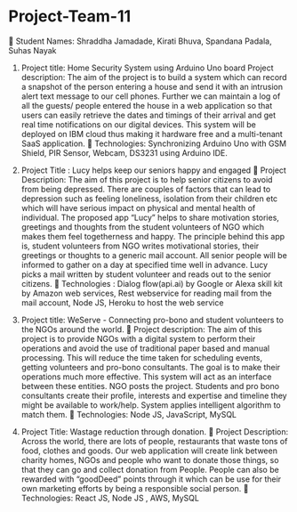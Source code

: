 # Project-Team-11
 Student Names: Shraddha Jamadade, Kirati Bhuva, Spandana Padala, Suhas Nayak

1) Project title: Home Security System using Arduino Uno board
Project description: The aim of the project is to build a system which can record a snapshot of
the person entering a house and send it with an intrusion alert text message to our cell phones.
Further we can maintain a log of all the guests/ people entered the house in a web application so
that users can easily retrieve the dates and timings of their arrival and get real time notifications
on our digital devices. This system will be deployed on IBM cloud thus making it hardware free
and a multi-tenant SaaS application.
 Technologies: Synchronizing Arduino Uno with GSM Shield, PIR Sensor, Webcam, DS3231
using Arduino IDE.

2) Project Title : Lucy helps keep our seniors happy and engaged
 Project Description: The aim of this project is to help senior citizens to avoid from being
depressed. There are couples of factors that can lead to depression such as feeling loneliness,
isolation from their children etc which will have serious impact on physical and mental health of
individual. The proposed app “Lucy” helps to share motivation stories, greetings and thoughts
from the student volunteers of NGO which makes them feel togetherness and happy. The
principle behind this app is, student volunteers from NGO writes motivational stories, their
greetings or thoughts to a generic mail account. All senior people will be informed to gather on a
day at specified time well in advance. Lucy picks a mail written by student volunteer and reads
out to the senior citizens.
 Technologies : Dialog flow(api.ai) by Google or Alexa skill kit by Amazon web services, Rest
webservice for reading mail from the mail account, Node JS, Heroku to host the web service

3) Project title: WeServe - Connecting pro-bono and student volunteers to the NGOs around the
world.
 Project description: The aim of this project is to provide NGOs with a digital system to perform
their operations and avoid the use of traditional paper based and manual processing. This will
reduce the time taken for scheduling events, getting volunteers and pro-bono consultants. The
goal is to make their operations much more effective. This system will act as an interface
between these entities. NGO posts the project. Students and pro bono consultants create their
profile, interests and expertise and timeline they might be available to work/help. System applies
intelligent algorithm to match them.
 Technologies: Node JS, JavaScript, MySQL

4) Project Title: Wastage reduction through donation.
 Project Description: Across the world, there are lots of people, restaurants that waste tons of
food, clothes and goods. Our web application will create link between charity homes, NGOs and
people who want to donate those things, so that they can go and collect donation from People.
People can also be rewarded with “goodDeed” points through it which can be use for their own
marketing efforts by being a responsible social person.
 Technologies: React JS, Node JS , AWS, MySQL
